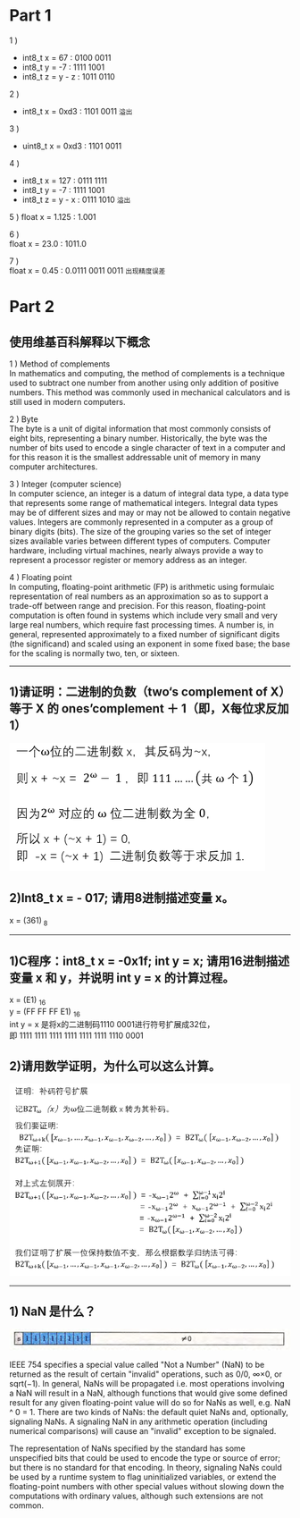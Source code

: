 # Part 1
1 ) 
- int8_t x = 67 : 0100 0011
- int8_t y = -7 : 1111 1001
- int8_t z = y - z : 1011 0110

2 )
- int8_t x = 0xd3 :  1101 0011  `溢出`

3 )  
- uint8_t x = 0xd3 : 1101 0011

4 )
- int8_t x = 127 : 0111 1111 
- int8_t y = -7  : 1111 1001
- int8_t z = y - x : 0111 1010 `溢出`

5 )
float x = 1.125 : 1.001  

6 )  
float x = 23.0 : 1011.0

7 )  
float x = 0.45 : 0.0111 0011 0011 `出现精度误差`

# Part 2 

## 使用维基百科解释以下概念
1 ) Method of complements  
In mathematics and computing, the method of complements is a technique used to subtract one number from another using only addition of positive numbers. This method was commonly used in mechanical calculators and is still used in modern computers.  

2 ) Byte  
The byte is a unit of digital information that most commonly consists of eight bits, representing a binary number. Historically, the byte was the number of bits used to encode a single character of text in a computer and for this reason it is the smallest addressable unit of memory in many computer architectures.  

3 ) Integer (computer science)  
In computer science, an integer is a datum of integral data type, a data type that represents some range of mathematical integers. Integral data types may be of different sizes and may or may not be allowed to contain negative values. Integers are commonly represented in a computer as a group of binary digits (bits). The size of the grouping varies so the set of integer sizes available varies between different types of computers. Computer hardware, including virtual machines, nearly always provide a way to represent a processor register or memory address as an integer.  

4 ) Floating point  
In computing, floating-point arithmetic (FP) is arithmetic using formulaic representation of real numbers as an approximation so as to support a trade-off between range and precision. For this reason, floating-point computation is often found in systems which include very small and very large real numbers, which require fast processing times. A number is, in general, represented approximately to a fixed number of significant digits (the significand) and scaled using an exponent in some fixed base; the base for the scaling is normally two, ten, or sixteen.  

****

## 1)请证明：二进制的负数（two‘s complement of X）等于 X 的 ones’complement ＋ 1（即，X每位求反加1）
![](images/hw03.png)


## 2)Int8_t x = - 017; 请用8进制描述变量 x。  
x = (361)<sub> 8</sub>

****

## 1)C程序：int8_t x = -0x1f; int y = x; 请用16进制描述变量 x 和 y，并说明 int y = x 的计算过程。
x = (E1) <sub>16</sub>   
y = (FF FF FF E1) <sub>16</sub>  
int y = x 是将x的二进制码1110 0001进行符号扩展成32位，  
 即 1111 1111 1111 1111 1111 1111 1110 0001

## 2)请用数学证明，为什么可以这么计算。
![](images/hw0302.png)

**** 

## 1) NaN 是什么？

![](images/hw03nan.png)  

IEEE 754 specifies a special value called "Not a Number" (NaN) to be returned as the result of certain "invalid" operations, such as 0/0, ∞×0, or sqrt(−1). In general, NaNs will be propagated i.e. most operations involving a NaN will result in a NaN, although functions that would give some defined result for any given floating-point value will do so for NaNs as well, e.g. NaN ^ 0 = 1. There are two kinds of NaNs: the default quiet NaNs and, optionally, signaling NaNs. A signaling NaN in any arithmetic operation (including numerical comparisons) will cause an "invalid" exception to be signaled.

The representation of NaNs specified by the standard has some unspecified bits that could be used to encode the type or source of error; but there is no standard for that encoding. In theory, signaling NaNs could be used by a runtime system to flag uninitialized variables, or extend the floating-point numbers with other special values without slowing down the computations with ordinary values, although such extensions are not common.